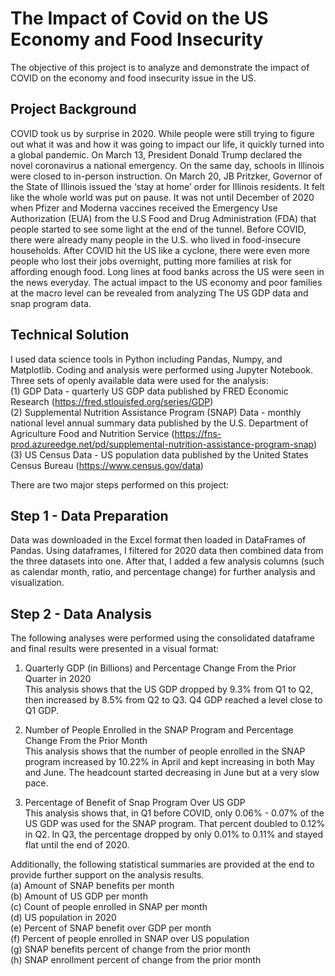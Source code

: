 # The Impact of Covid on the US Economy and Food Insecurity

The objective of this project is to analyze and demonstrate the impact of COVID on the economy and food insecurity issue in the US.

## Project Background

COVID took us by surprise in 2020. While people were still trying to figure out what it was and how it was going to impact our life, it quickly turned into a global pandemic. On March 13, President Donald Trump declared the novel coronavirus a national emergency. On the same day, schools in Illinois were closed to in-person instruction. On March 20, JB Pritzker, Governor of the State of Illinois issued the ‘stay at home’ order for Illinois residents. It felt like the whole world was put on pause. It was not until December of 2020 when Pfizer and Moderna vaccines received the Emergency Use Authorization (EUA) from the U.S Food and Drug Administration (FDA) that people started to see some light at the end of the tunnel. Before COVID, there were already many people in the U.S. who lived in food-insecure households. After COVID hit the US like a cyclone, there were even more people who lost their jobs overnight, putting more families at risk for affording enough food. Long lines at food banks across the US were seen in the news everyday. The actual impact to the US economy and poor families at the macro level can be revealed from analyzing The US GDP data and snap program data.

## Technical Solution
I used data science tools in Python including Pandas, Numpy, and Matplotlib. Coding and analysis were performed using Jupyter Notebook. Three sets of openly available data were used for the analysis:  
(1) GDP Data - quarterly US GDP data published by FRED Economic Research (https://fred.stlouisfed.org/series/GDP)  
(2) Supplemental Nutrition Assistance Program (SNAP) Data - monthly national level annual summary data published by the U.S. Department of Agriculture Food and Nutrition Service (https://fns-prod.azureedge.net/pd/supplemental-nutrition-assistance-program-snap)  
(3) US Census Data - US population data published by the United States Census Bureau (https://www.census.gov/data)  

There are two major steps performed on this project: 

## Step 1 - Data Preparation

Data was downloaded in the Excel format then loaded in DataFrames of Pandas. Using dataframes, I filtered for 2020 data then combined data from the three datasets into one. After that, I added a few analysis columns (such as calendar month, ratio, and percentage change) for further analysis and visualization. 

## Step 2 - Data Analysis
The following analyses were performed using the consolidated dataframe and final results were presented in a visual format:  
1. Quarterly GDP (in Billions) and Percentage Change From the Prior Quarter in 2020  
This analysis shows that the US GDP dropped by 9.3% from Q1 to Q2, then increased by 8.5% from Q2 to Q3. Q4 GDP reached a level close to Q1 GDP.  

2. Number of People Enrolled in the SNAP Program and Percentage Change From the Prior Month  
This analysis shows that the number of people enrolled in the SNAP program increased by 10.22% in April and kept increasing in both May and June. The headcount started decreasing in June but at a very slow pace.

3. Percentage of Benefit of Snap Program Over US GDP  
This analysis shows that, in Q1 before COVID, only 0.06% - 0.07% of the US GDP was used for the SNAP program. That percent doubled to 0.12% in Q2. In Q3, the percentage dropped by only 0.01% to 0.11% and stayed flat until the end of 2020.

Additionally, the following statistical summaries are provided at the end to provide further support on the analysis results.  
(a) Amount of SNAP benefits per month  
(b) Amount of US GDP per month  
(c) Count of people enrolled in SNAP per month  
(d) US population in 2020  
(e) Percent of SNAP benefit over GDP per month  
(f) Percent of people enrolled in SNAP over US population  
(g) SNAP benefits percent of change from the prior month  
(h) SNAP enrollment percent of change from the prior month  
